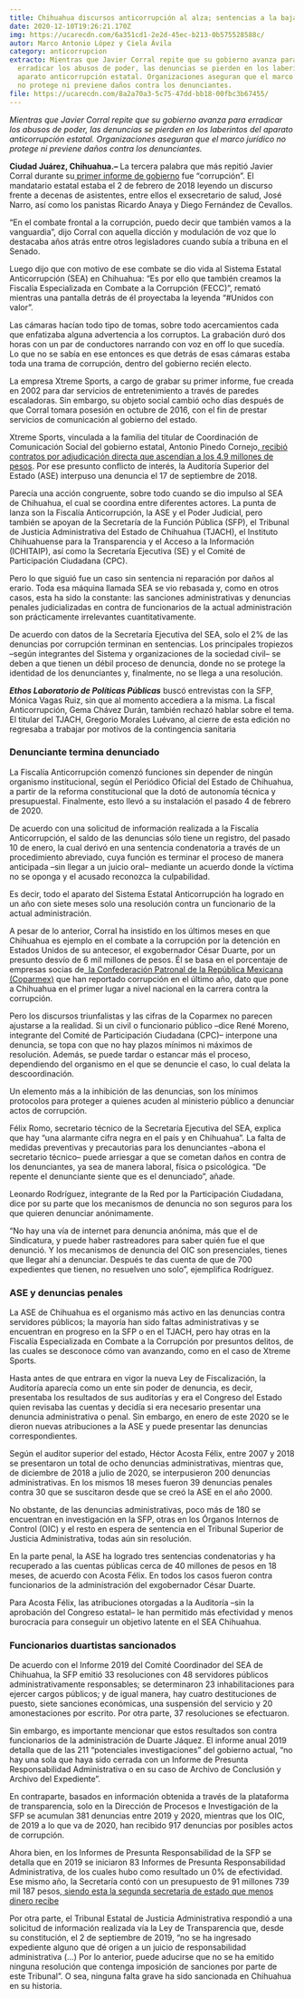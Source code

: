 ```yaml
---
title: Chihuahua discursos anticorrupción al alza; sentencias a la baja
date: 2020-12-10T19:26:21.170Z
img: https://ucarecdn.com/6a351cd1-2e2d-45ec-b213-0b575528588c/
autor: Marco Antonio López y Ciela Ávila
category: anticorrupcion
extracto: Mientras que Javier Corral repite que su gobierno avanza para
  erradicar los abusos de poder, las denuncias se pierden en los laberintos del
  aparato anticorrupción estatal. Organizaciones aseguran que el marco jurídico
  no protege ni previene daños contra los denunciantes.
file: https://ucarecdn.com/8a2a70a3-5c75-47dd-bb18-00fbc3b67455/
---
```

<!--StartFragment-->

*Mientras que Javier Corral repite que su gobierno avanza para erradicar los abusos de poder, las denuncias se pierden en los laberintos del aparato anticorrupción estatal. Organizaciones aseguran que el marco jurídico no protege ni previene daños contra los denunciantes.*

<!--EndFragment-->

<!--StartFragment-->

**Ciudad Juárez, Chihuahua.–** La tercera palabra que más repitió Javier Corral durante su[ primer informe de gobierno](http://www.chihuahua.gob.mx/mensaje-integro-de-javier-corral-en-el-primer-informe-de-gobierno) fue “corrupción”. El mandatario estatal estaba el 2 de febrero de 2018 leyendo un discurso frente a decenas de asistentes, entre ellos el exsecretario de salud, José Narro, así como los panistas Ricardo Anaya y Diego Fernández de Cevallos.

“En el combate frontal a la corrupción, puedo decir que también vamos a la vanguardia”, dijo Corral con aquella dicción y modulación de voz que lo destacaba años atrás entre otros legisladores cuando subía a tribuna en el Senado.

Luego dijo que con motivo de ese combate se dio vida al Sistema Estatal Anticorrupción (SEA) en Chihuahua: “Es por ello que también creamos la Fiscalía Especializada en Combate a la Corrupción (FECC)”, remató mientras una pantalla detrás de él proyectaba la leyenda “#Unidos con valor”.

Las cámaras hacían todo tipo de tomas, sobre todo acercamientos cada que enfatizaba alguna advertencia a los corruptos. La grabación duró dos horas con un par de conductores narrando con voz en off lo que sucedía. Lo que no se sabía en ese entonces es que detrás de esas cámaras estaba toda una trama de corrupción, dentro del gobierno recién electo.

La empresa Xtreme Sports, a cargo de grabar su primer informe, fue creada en 2002 para dar servicios de entretenimiento a través de paredes escaladoras. Sin embargo, su objeto social cambió ocho días después de que Corral tomara posesión en octubre de 2016, con el fin de prestar servicios de comunicación al gobierno del estado.

Xtreme Sports, vinculada a la familia del titular de Coordinación de Comunicación Social del gobierno estatal, Antonio Pinedo Cornejo,[ recibió contratos por adjudicación directa que ascendían a los 4.9 millones de pesos](https://vanguardia.com.mx/articulo/funcionario-de-chihuahua-da-contratos-millonarios-cunada). Por ese presunto conflicto de interés, la Auditoría Superior del Estado (ASE) interpuso una denuncia el 17 de septiembre de 2018.

Parecía una acción congruente, sobre todo cuando se dio impulso al SEA de Chihuahua, el cual se coordina entre diferentes actores. La punta de lanza son la Fiscalía Anticorrupción, la ASE y el Poder Judicial, pero también se apoyan de la Secretaría de la Función Pública (SFP), el Tribunal de Justicia Administrativa del Estado de Chihuahua (TJACH), el Instituto Chihuahuense para la Transparencia y el Acceso a la Información (ICHITAIP), así como la Secretaría Ejecutiva (SE) y el Comité de Participación Ciudadana (CPC).

Pero lo que siguió fue un caso sin sentencia ni reparación por daños al erario. Toda esa máquina llamada SEA se vio rebasada y, como en otros casos, esta ha sido la constante: las sanciones administrativas y denuncias penales judicializadas en contra de funcionarios de la actual administración son prácticamente irrelevantes cuantitativamente.

De acuerdo con datos de la Secretaría Ejecutiva del SEA, solo el 2% de las denuncias por corrupción terminan en sentencias. Los principales tropiezos –según integrantes del Sistema y organizaciones de la sociedad civil– se deben a que tienen un débil proceso de denuncia, donde no se protege la identidad de los denunciantes y, finalmente, no se llega a una resolución.

***Ethos Laboratorio de Políticas Públicas*** buscó entrevistas con la SFP, Mónica Vagas Ruiz, sin que al momento accediera a la misma. La fiscal Anticorrupción, Gema Chávez Durán, también rechazó hablar sobre el tema. El titular del TJACH, Gregorio Morales Luévano, al cierre de esta edición no regresaba a trabajar por motivos de la contingencia sanitaria

### **Denunciante termina denunciado**

La Fiscalía Anticorrupción comenzó funciones sin depender de ningún organismo institucional, según el Periódico Oficial del Estado de Chihuahua, a partir de la reforma constitucional que la dotó de autonomía técnica y presupuestal. Finalmente, esto llevó a su instalación el pasado 4 de febrero de 2020.

De acuerdo con una solicitud de información realizada a la Fiscalía Anticorrupción, el saldo de las denuncias sólo tiene un registro, del pasado 10 de enero, la cual derivó en una sentencia condenatoria a través de un procedimiento abreviado, cuya función es terminar el proceso de manera anticipada –sin llegar a un juicio oral– mediante un acuerdo donde la víctima no se oponga y el acusado reconozca la culpabilidad.

Es decir, todo el aparato del Sistema Estatal Anticorrupción ha logrado en un año con siete meses solo una resolución contra un funcionario de la actual administración.

A pesar de lo anterior, Corral ha insistido en los últimos meses en que Chihuahua es ejemplo en el combate a la corrupción por la detención en Estados Unidos de su antecesor, el exgobernador César Duarte, por un presunto desvío de 6 mil millones de pesos. Él se basa en el porcentaje de empresas socias de[  la Confederación Patronal de la República Mexicana (Coparmex)](https://coparmex.org.mx/data-coparmex/dc-mxsincorrupcion/) que han reportado corrupción en el último año, dato que pone a Chihuahua en el primer lugar a nivel nacional en la carrera contra la corrupción.

Pero los discursos triunfalistas y las cifras de la Coparmex no parecen ajustarse a la realidad. Si un civil o funcionario público –dice René Moreno, integrante del Comité de Participación Ciudadana (CPC)– interpone una denuncia, se topa con que no hay plazos mínimos ni máximos de resolución. Además, se puede tardar o estancar más el proceso, dependiendo del organismo en el que se denuncie el caso, lo cual delata la descoordinación.

Un elemento más a la inhibición de las denuncias, son los mínimos protocolos para proteger a quienes acuden al ministerio público a denunciar actos de corrupción.

Félix Romo, secretario técnico de la Secretaría Ejecutiva del SEA, explica que hay “una alarmante cifra negra en el país y en Chihuahua”. La falta de medidas preventivas y precautorias para los denunciantes –abona el secretario técnico– puede arriesgar a que se cometan daños en contra de los denunciantes, ya sea de manera laboral, física o psicológica. “De repente el denunciante siente que es el denunciado”, añade.

Leonardo Rodríguez, integrante de la Red por la Participación Ciudadana, dice por su parte que los mecanismos de denuncia no son seguros para los que quieren denunciar anónimamente.

“No hay una vía de internet para denuncia anónima, más que el de Sindicatura, y puede haber rastreadores para saber quién fue el que denunció. Y los mecanismos de denuncia del OIC son presenciales, tienes que llegar ahí a denunciar. Después te das cuenta de que de 700 expedientes que tienen, no resuelven uno solo”, ejemplifica Rodríguez.

### **ASE y denuncias penales**

La ASE de Chihuahua es el organismo más activo en las denuncias contra servidores públicos; la mayoría han sido faltas administrativas y se encuentran en progreso en la SFP o en el TJACH, pero hay otras en la Fiscalía Especializada en Combate a la Corrupción por presuntos delitos, de las cuales se desconoce cómo van avanzando, como en el caso de Xtreme Sports.

Hasta antes de que entrara en vigor la nueva Ley de Fiscalización, la Auditoría aparecía como un ente sin poder de denuncia, es decir, presentaba los resultados de sus auditorías y era el Congreso del Estado quien revisaba las cuentas y decidía si era necesario presentar una denuncia administrativa o penal. Sin embargo, en enero de este 2020 se le dieron nuevas atribuciones a la ASE y puede presentar las denuncias correspondientes.

Según el auditor superior del estado, Héctor Acosta Félix, entre 2007 y 2018 se presentaron un total de ocho denuncias administrativas, mientras que, de diciembre de 2018 a julio de 2020, se interpusieron 200 denuncias administrativas. En los mismos 18 meses fueron 39 denuncias penales contra 30 que se suscitaron desde que se creó la ASE en el año 2000.

No obstante, de las denuncias administrativas, poco más de 180 se encuentran en investigación en la SFP, otras en los Órganos Internos de Control (OIC) y el resto en espera de sentencia en el Tribunal Superior de Justicia Administrativa, todas aún sin resolución.

En la parte penal, la ASE ha logrado tres sentencias condenatorias y ha recuperado a las cuentas públicas cerca de 40 millones de pesos en 18 meses, de acuerdo con Acosta Félix. En todos los casos fueron contra funcionarios de la administración del exgobernador César Duarte.

Para Acosta Félix, las atribuciones otorgadas a la Auditoría –sin la aprobación del Congreso estatal– le han permitido más efectividad y menos burocracia para conseguir un objetivo latente en el SEA Chihuahua.

### **Funcionarios duartistas sancionados**

De acuerdo con el Informe 2019 del Comité Coordinador del SEA de Chihuahua, la SFP emitió 33 resoluciones con 48 servidores públicos administrativamente responsables; se determinaron 23 inhabilitaciones para ejercer cargos públicos; y de igual manera, hay cuatro destituciones de puesto, siete sanciones económicas, una suspensión del servicio y 20 amonestaciones por escrito. Por otra parte, 37 resoluciones se efectuaron.

Sin embargo, es importante mencionar que estos resultados son contra funcionarios de la administración de Duarte Jáquez. El informe anual 2019 detalla que de las 211 “potenciales investigaciones” del gobierno actual, “no hay una sola que haya sido cerrada con un Informe de Presunta Responsabilidad Administrativa o en su caso de Archivo de Conclusión y Archivo del Expediente”.

En contraparte, basados en información obtenida a través de la plataforma de transparencia, solo en la Dirección de Procesos e Investigación de la SFP se acumulan 381 denuncias entre 2019 y 2020, mientras que los OIC, de 2019 a lo que va de 2020, han recibido 917 denuncias por posibles actos de corrupción.

Ahora bien, en los Informes de Presunta Responsabilidad de la SFP se detalla que en 2019 se iniciaron 83 Informes de Presunta Responsabilidad Administrativa, de los cuales hubo como resultado un 0% de efectividad. Ese mismo año, la Secretaría contó con un presupuesto de 91 millones 739 mil 187 pesos,[ siendo esta la segunda secretaria de estado que menos dinero recibe](http://ihacienda.chihuahua.gob.mx/tfiscal/indtfisc/ppto2019tomoii.pdf)

Por otra parte, el Tribunal Estatal de Justicia Administrativa respondió a una solicitud de información realizada vía la Ley de Transparencia que, desde su constitución, el 2 de septiembre de 2019, “no se ha ingresado expediente alguno que dé origen a un juicio de responsabilidad administrativa (…) Por lo anterior, puede aducirse que no se ha emitido ninguna resolución que contenga imposición de sanciones por parte de este Tribunal”. O sea, ninguna falta grave ha sido sancionada en Chihuahua en su historia.

<!--EndFragment-->